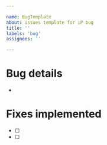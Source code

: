 ```yaml
---

name: BugTemplate
about: issues template for iP bug
title: ''
labels: 'bug'
assignees: ''

---
```

# Bug details
- 

# Fixes implemented
- [ ] 
- [ ] 
